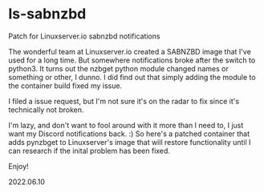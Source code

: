 # ls-sabnzbd
Patch for Linuxserver.io sabnzbd notifications

The wonderful team at Linuxserver.io created a SABNZBD image that I've used for a long time.  But somewhere notifications broke after the switch to python3.  It turns out the nzbget python module changed names or something or other, I dunno.  I did find out that simply adding the module to the container build fixed my issue.

I filed a issue request, but I'm not sure it's on the radar to fix since it's technically not broken.

I'm lazy, and don't want to fool around with it more than I need to, I just want my Discord notifications back.  :)  So here's a patched container that adds pynzbget to Linuxserver's image that will restore functionality until I can research if the inital problem has been fixed.

Enjoy!

2022.06.10
